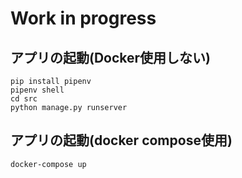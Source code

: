 # Work in progress

## アプリの起動(Docker使用しない)

```
pip install pipenv
pipenv shell
cd src
python manage.py runserver
```

## アプリの起動(docker compose使用)

```
docker-compose up
```
